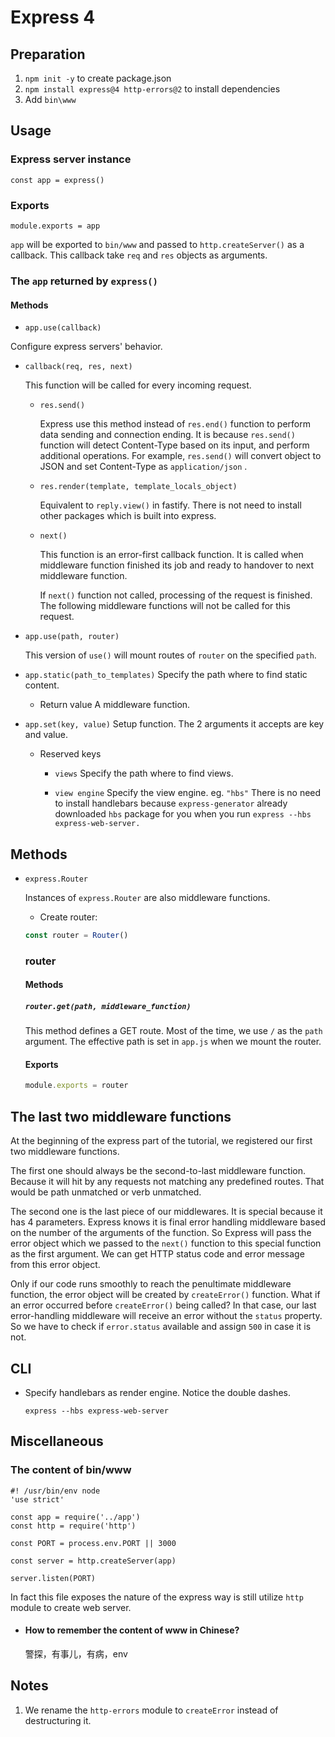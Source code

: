 # Express 4

## Preparation

1. `npm init -y` to create package.json
2. `npm install express@4 http-errors@2` to install dependencies
3. Add `bin\www`

## Usage

### Express server instance

`const app = express()`

### Exports

`module.exports = app`

`app` will be exported to `bin/www` and passed to `http.createServer()` as a callback. This callback take `req` and `res` objects as arguments.

### The `app` returned by `express()`
#### Methods

- `app.use(callback)`

Configure express servers' behavior.

  - `callback(req, res, next)`

    This function will be called for every incoming request.

    - `res.send()`

      Express use this method instead of `res.end()` function to perform data sending and connection ending. It is because `res.send()` function will detect Content-Type based on its input, and perform additional operations. For example, `res.send()` will convert object to JSON and set Content-Type as `application/json` .

    - `res.render(template, template_locals_object)`

      Equivalent to `reply.view()` in fastify.
      There is not need to install other packages which is built into express.

    - `next()`

      This function is an error-first callback function.
      It is called when middleware function finished its job and ready to handover to next middleware function.

      If `next()` function not called, processing of the request is finished. The following middleware functions will not be called for this request.

- `app.use(path, router)`

  This version of `use()` will mount routes of `router` on the specified `path`.

- `app.static(path_to_templates)`
  Specify the path where to find static content.

  - Return value
    A middleware function.

- `app.set(key, value)`
  Setup function. The 2 arguments it accepts are key and value.

  - Reserved keys

    - `views`
      Specify the path where to find views.
  
    - `view engine`
      Specify the view engine. eg. `"hbs"`
      There is no need to install handlebars because `express-generator` already downloaded `hbs` package for you when you run `express --hbs express-web-server.`

## Methods

- `express.Router`

  Instances of `express.Router` are also middleware functions.

  - Create router:
  ```javascript
  const router = Router()
  ```

  ### router

  #### Methods
  
  ##### `router.get(path, middleware_function)`

  This method defines a GET route.
  Most of the time, we use `/` as the `path` argument.
  The effective path is set in `app.js` when we mount the router.

  #### Exports
  ```javascript
  module.exports = router
  ```

## The last two middleware functions

At the beginning of the express part of the tutorial, we registered our first two middleware functions.

The first one should always be the second-to-last middleware function. Because it will hit by any requests not matching any predefined routes. That would be path unmatched or verb unmatched.

The second one is the last piece of our middlewares. It is special because it has 4 parameters. Express knows it is final error handling middleware based on the number of the arguments of the function. So Express will pass the error object which we passed to the `next()` function to this special function as the first argument. We can get HTTP status code and error message from this error object. 

Only if our code runs smoothly to reach the penultimate middleware function, the error object will be created by `createError()` function. What if an error occurred before `createError()` being called? In that case, our last error-handling middleware will receive an error without the `status` property. So we have to check if `error.status` available and assign `500` in case it is not.

## CLI

- Specify handlebars as render engine. Notice the double dashes.

  `express --hbs express-web-server`
## Miscellaneous

### The content of bin/www

```
#! /usr/bin/env node
'use strict'

const app = require('../app')
const http = require('http')

const PORT = process.env.PORT || 3000

const server = http.createServer(app)

server.listen(PORT)
```

In fact this file exposes the nature of the express way is still utilize `http` module to create web server.

- #### How to remember the content of www in Chinese?
  警探，有事儿，有病，env

## Notes

1. We rename the `http-errors` module to `createError` instead of destructuring it.
